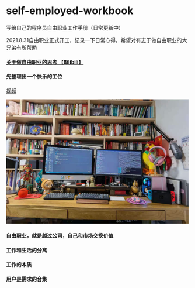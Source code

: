 # self-employed-workbook
写给自己的程序员自由职业工作手册（日常更新中）

2021.8.31自由职业正式开工，记录一下日常心得，希望对有志于做自由职业的大兄弟有所帮助



#### [关于做自由职业的思考 【Bilibili】](https://www.bilibili.com/video/BV1BP4y1a7WE)


#### 先整理出一个快乐的工位

[视频](https://www.bilibili.com/video/BV1G64y1Y7CU/)

<img src="README.assets/image-20210831192833490.png" width="500">


#### 自由职业，就是越过公司，自己和市场交换价值



####  工作和生活的分离



#### 工作的本质



#### 用户是需求的合集

